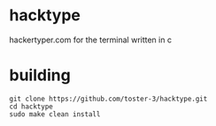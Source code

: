 # hacktype
hackertyper.com for the terminal written in c

# building

```
git clone https://github.com/toster-3/hacktype.git
cd hacktype
sudo make clean install
```
